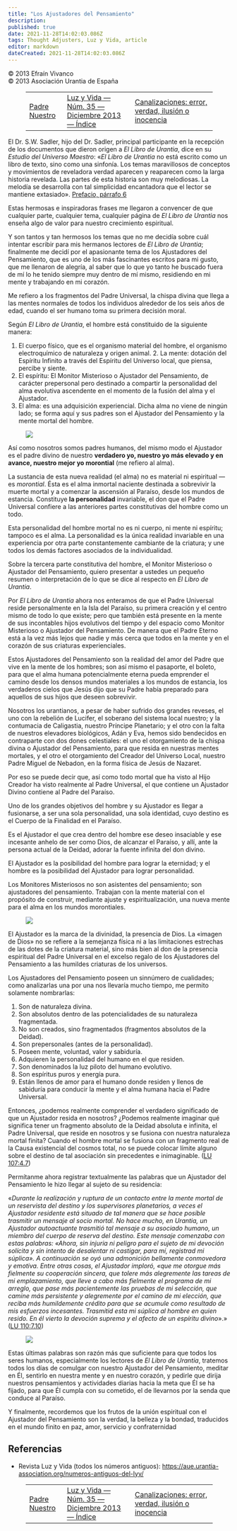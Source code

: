 ```yaml
---
title: "Los Ajustadores del Pensamiento"
description: 
published: true
date: 2021-11-28T14:02:03.086Z
tags: Thought Adjusters, Luz y Vida, article
editor: markdown
dateCreated: 2021-11-28T14:02:03.086Z
---
```


<p class="v-card v-sheet theme--light grey lighten-3 px-2">© 2013 Efraín Vivanco<br>© 2013 Asociación Urantia de España</p>
<figure class="table chapter-navigator">
  <table>
    <tbody>
      <tr>
        <td>
        <a href="/es/article/Jesus_Rodriguez/Padre_Nuestro">
          <span class="mdi mdi-arrow-left-drop-circle"></span><span class="pl-2">Padre Nuestro</span>
        </a>
        </td>
        <td>
        <a href="/es/index/articles_luz_y_vida#luz-y-vida-núm-35-diciembre-2013">
          <span class="mdi mdi-book-open-variant"></span><span class="pl-2">Luz y Vida — Núm. 35 — Diciembre 2013 — Índice</span>
        </a>
        </td>
        <td>
        <a href="/es/article/Horacio_Gamboa/Canalizaciones_Error_Verdad_Ilusion_o_Inocencia">
          <span class="pr-2">Canalizaciones: error, verdad, ilusión o inocencia</span><span class="mdi mdi-arrow-right-drop-circle"></span>
        </a>
        </td>
      </tr>
    </tbody>
  </table>
</figure>


El Dr. S.W. Sadler, hijo del Dr. Sadler, principal participante en la recepción de los documentos que dieron origen a _El Libro de Urantia_, dice en su _Estudio del Universo Maestro_: «_El Libro de Urantia_ no está escrito como un libro de texto, sino como una sinfonía. Los temas maravillosos de conceptos y movimientos de reveladora verdad aparecen y reaparecen como la larga historia revelada. Las partes de esta historia son muy melodiosas. La melodía se desarrolla con tal simplicidad encantadora que el lector se mantiene extasiado». [Prefacio, párrafo 6](/es/article/William_S_Sadler_Jr/Study_of_the_Master_Universe/Foreword)

Estas hermosas e inspiradoras frases me llegaron a convencer de que cualquier parte, cualquier tema, cualquier página de _El Libro de Urantia_ nos enseña algo de valor para nuestro crecimiento espiritual.

Y son tantos y tan hermosos los temas que no me decidía sobre cuál intentar escribir para mis hermanos lectores de _El Libro de Urantia_; finalmente me decidí por el apasionante tema de los Ajustadores del Pensamiento, que es uno de los más fascinantes escritos para mi gusto, que me llenaron de alegría, al saber que lo que yo tanto he buscado fuera de mí lo he tenido siempre muy dentro de mí mismo, residiendo en mi mente y trabajando en mi corazón.

Me refiero a los fragmentos del Padre Universal, la chispa divina que llega a las mentes normales de todos los individuos alrededor de los seis años de edad, cuando el ser humano toma su primera decisión moral.

Según _El Libro de Urantia_, el hombre está constituido de la siguiente manera:

1. El cuerpo físico, que es el organismo material del hombre, el organismo electroquímico de naturaleza y origen animal. 2. La mente: dotación del Espíritu Infinito a través del Espíritu del Universo local, que piensa, percibe y siente.
2. El espíritu: El Monitor Misterioso o Ajustador del Pensamiento, de carácter prepersonal pero destinado a compartir la personalidad del alma evolutiva ascendente en el momento de la fusión del alma y el Ajustador.
3. El alma: es una adquisición experiencial. Dicha alma no viene de ningún lado; se forma aquí y sus padres son el Ajustador del Pensamiento y la mente mortal del hombre.

<figure id="Figure_1" class="image urantiapedia">
<img src="/image/article/Luz_y_Vida/LyV35/04.jpg">
</figure>

Así como nosotros somos padres humanos, del mismo modo el Ajustador es el padre divino de nuestro **verdadero yo, nuestro yo más elevado y en avance, nuestro mejor yo morontial** (me refiero al alma).

La sustancia de esta nueva realidad (el alma) no es material ni espiritual —es _morontial_. Ésta es el alma inmortal naciente destinada a sobrevivir la muerte mortal y a comenzar la ascensión al Paraíso, desde los mundos de estancia. Constituye **la personalidad** invariable, el don que el Padre Universal confiere a las anteriores partes constitutivas del hombre como un todo.

Esta personalidad del hombre mortal no es ni cuerpo, ni mente ni espíritu; tampoco es el alma. La personalidad es la única realidad invariable en una experiencia por otra parte constantemente cambiante de la criatura; y une todos los demás factores asociados de la individualidad.

Sobre la tercera parte constitutiva del hombre, el Monitor Misterioso o Ajustador del Pensamiento, quiero presentar a ustedes un pequeño resumen o interpretación de lo que se dice al respecto en _El Libro de Urantia_.

Por _El Libro de Urantia_ ahora nos enteramos de que el Padre Universal reside personalmente en la Isla del Paraíso, su primera creación y el centro mismo de todo lo que existe; pero que también está presente en la mente de sus incontables hijos evolutivos del tiempo y del espacio como Monitor Misterioso o Ajustador del Pensamiento. De manera que el Padre Eterno está a la vez más lejos que nadie y más cerca que todos en la mente y en el corazón de sus criaturas experienciales.

Estos Ajustadores del Pensamiento son la realidad del amor del Padre que vive en la mente de los hombres; son así mismo el pasaporte, el boleto, para que el alma humana potencialmente eterna pueda emprender el camino desde los densos mundos materiales a los mundos de estancia, los verdaderos cielos que Jesús dijo que su Padre había preparado para aquellos de sus hijos que deseen sobrevivir.

Nosotros los urantianos, a pesar de haber sufrido dos grandes reveses, el uno con la rebelión de Lucifer, el soberano del sistema local nuestro; y la contumacia de Caligastia, nuestro Príncipe Planetario; y el otro con la falta de nuestros elevadores biológicos, Adán y Eva, hemos sido bendecidos en contraparte con dos dones celestiales: el uno el otorgamiento de la chispa divina o Ajustador del Pensamiento, para que resida en nuestras mentes mortales, y el otro el otorgamiento del Creador del Universo Local, nuestro Padre Miguel de Nebadon, en la forma física de Jesús de Nazaret.

Por eso se puede decir que, así como todo mortal que ha visto al Hijo Creador ha visto realmente al Padre Universal, el que contiene un Ajustador Divino contiene al Padre del Paraíso.

Uno de los grandes objetivos del hombre y su Ajustador es llegar a fusionarse, a ser una sola personalidad, una sola identidad, cuyo destino es el Cuerpo de la Finalidad en el Paraíso.

Es el Ajustador el que crea dentro del hombre ese deseo insaciable y ese incesante anhelo de ser como Dios, de alcanzar el Paraíso, y allí, ante la persona actual de la Deidad, adorar la fuente infinita del don divino.

El Ajustador es la posibilidad del hombre para lograr la eternidad; y el hombre es la posibilidad del Ajustador para lograr personalidad.

Los Monitores Misteriosos no son asistentes del pensamiento; son ajustadores del pensamiento. Trabajan con la mente material con el propósito de construir, mediante ajuste y espiritualización, una nueva mente para el alma en los mundos morontiales.

<figure id="Figure_2" class="image urantiapedia">
<img src="/image/article/Luz_y_Vida/LyV35/05.jpg">
</figure>

El Ajustador es la marca de la divinidad, la presencia de Dios. La «imagen de Dios» no se refiere a la semejanza física ni a las limitaciones estrechas de las dotes de la criatura material, sino más bien al don de la presencia espiritual del Padre Universal en el excelso regalo de los Ajustadores del Pensamiento a las humildes criaturas de los universos.

Los Ajustadores del Pensamiento poseen un sinnúmero de cualidades; como analizarlas una por una nos llevaría mucho tiempo, me permito solamente nombrarlas:

1. Son de naturaleza divina.
2. Son absolutos dentro de las potencialidades de su naturaleza fragmentada.
3. No son creados, sino fragmentados (fragmentos absolutos de la Deidad).
4. Son prepersonales (antes de la personalidad).
5. Poseen mente, voluntad, valor y sabiduría.
6. Adquieren la personalidad del humano en el que residen.
7. Son denominados la luz piloto del humano evolutivo.
8. Son espíritus puros y energía pura.
9. Están llenos de amor para el humano donde residen y llenos de sabiduría para conducir la mente y el alma humana hacia el Padre Universal.

Entonces, ¿podemos realmente comprender el verdadero significado de que un Ajustador resida en nosotros? ¿Podemos realmente imaginar qué significa tener un fragmento absoluto de la Deidad absoluta e infinita, el Padre Universal, que reside en nosotros y se fusiona con nuestra naturaleza mortal finita? Cuando el hombre mortal se fusiona con un fragmento real de la Causa existencial del cosmos total, no se puede colocar límite alguno sobre el destino de tal asociación sin precedentes e inimaginable. (<a id="a96_504"></a>[LU 107:4.7](/es/The_Urantia_Book/107#p4_7))

Permítanme ahora registrar textualmente las palabras que un Ajustador del Pensamiento le hizo llegar al sujeto de su residencia:

«_Durante la realización y ruptura de un contacto entre la mente mortal de un reservista del destino y los supervisores planetarios, a veces el Ajustador residente está situado de tal manera que se hace posible trasmitir un mensaje al socio mortal. No hace mucho, en Urantia, un Ajustador autoactuante trasmitió tal mensaje a su asociado humano, un miembro del cuerpo de reserva del destino. Este mensaje comenzaba con estas palabras: «Ahora, sin injuria ni peligro para el sujeto de mi devoción solícita y sin intento de desalentar ni castigar, para mí, registrad mi súplica». A continuación se oyó una admonición bellamente conmovedora y emotiva. Entre otras cosas, el Ajustador imploró, «que me otorgue más fielmente su cooperación sincera, que tolere más alegremente las tareas de mi emplazamiento, que lleve a cabo más fielmente el programa de mi arreglo, que pase más pacientemente las pruebas de mi selección, que camine más persistente y alegremente por el camino de mi elección, que reciba más humildemente crédito para que se acumule como resultado de mis esfuerzos incesantes. Trasmitid esta mi súplica al hombre en quien resido. En él vierto la devoción suprema y el afecto de un espíritu divino_».» (<a id="a100_1213"></a>[LU 110:7.10](/es/The_Urantia_Book/110#p7_10))

<figure id="Figure_3" class="image urantiapedia">
<img src="/image/article/Luz_y_Vida/LyV35/06.jpg">
</figure>

Estas últimas palabras son razón más que suficiente para que todos los seres humanos, especialmente los lectores de _El Libro de Urantia_, tratemos todos los días de comulgar con nuestro Ajustador del Pensamiento, meditar en Él, sentirlo en nuestra mente y en nuestro corazón, y pedirle que dirija nuestros pensamientos y actividades diarias hacia la meta que Él se ha fijado, para que Él cumpla con su cometido, el de llevarnos por la senda que conduce al Paraíso.

Y finalmente, recordemos que los frutos de la unión espiritual con el Ajustador del Pensamiento son la verdad, la belleza y la bondad, traducidos en el mundo finito en paz, amor, servicio y confraternidad

## Referencias

- Revista Luz y Vida (todos los números antiguos): https://aue.urantia-association.org/numeros-antiguos-del-lyv/

<figure class="table chapter-navigator">
  <table>
    <tbody>
      <tr>
        <td>
        <a href="/es/article/Jesus_Rodriguez/Padre_Nuestro">
          <span class="mdi mdi-arrow-left-drop-circle"></span><span class="pl-2">Padre Nuestro</span>
        </a>
        </td>
        <td>
        <a href="/es/index/articles_luz_y_vida#luz-y-vida-núm-35-diciembre-2013">
          <span class="mdi mdi-book-open-variant"></span><span class="pl-2">Luz y Vida — Núm. 35 — Diciembre 2013 — Índice</span>
        </a>
        </td>
        <td>
        <a href="/es/article/Horacio_Gamboa/Canalizaciones_Error_Verdad_Ilusion_o_Inocencia">
          <span class="pr-2">Canalizaciones: error, verdad, ilusión o inocencia</span><span class="mdi mdi-arrow-right-drop-circle"></span>
        </a>
        </td>
      </tr>
    </tbody>
  </table>
</figure>
